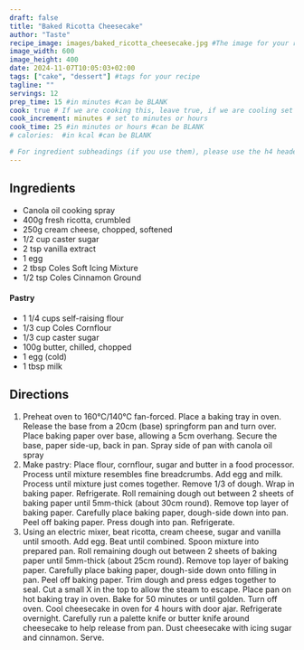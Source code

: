 ```yaml
---
draft: false
title: "Baked Ricotta Cheesecake"
author: "Taste"
recipe_image: images/baked_ricotta_cheesecake.jpg #The image for your recipe
image_width: 600
image_height: 400
date: 2024-11-07T10:05:03+02:00
tags: ["cake", "dessert"] #tags for your recipe
tagline: ""
servings: 12
prep_time: 15 #in minutes #can be BLANK
cook: true # If we are cooking this, leave true, if we are cooling set to false
cook_increment: minutes # set to minutes or hours
cook_time: 25 #in minutes or hours #can be BLANK
# calories:  #in kcal #can be BLANK

# For ingredient subheadings (if you use them), please use the h4 header.  For print view I have those elements targeted
---
```



## Ingredients

- Canola oil cooking spray
- 400g fresh ricotta, crumbled
- 250g cream cheese, chopped, softened
- 1/2 cup caster sugar
- 2 tsp vanilla extract
- 1 egg
- 2 tbsp Coles Soft Icing Mixture
- 1/2 tsp Coles Cinnamon Ground

#### Pastry
- 1 1/4 cups self-raising flour
- 1/3 cup Coles Cornflour
- 1/3 cup caster sugar
- 100g butter, chilled, chopped
- 1 egg (cold)
- 1 tbsp milk

## Directions

1. Preheat oven to 160°C/140°C fan-forced. Place a baking tray in oven. Release the base from a 20cm (base) springform pan and turn over. Place baking paper over base, allowing a 5cm overhang. Secure the base, paper side-up, back in pan. Spray side of pan with canola oil spray
2. Make pastry: Place flour, cornflour, sugar and butter in a food processor. Process until mixture resembles fine breadcrumbs. Add egg and milk. Process until mixture just comes together. Remove 1/3 of dough. Wrap in baking paper. Refrigerate. Roll remaining dough out between 2 sheets of baking paper until 5mm-thick (about 30cm round). Remove top layer of baking paper. Carefully place baking paper, dough-side down into pan. Peel off baking paper. Press dough into pan. Refrigerate.
3. Using an electric mixer, beat ricotta, cream cheese, sugar and vanilla until smooth. Add egg. Beat until combined. Spoon mixture into prepared pan. Roll remaining dough out between 2 sheets of baking paper until 5mm-thick (about 25cm round). Remove top layer of baking paper. Carefully place baking paper, dough-side down onto filling in pan. Peel off baking paper. Trim dough and press edges together to seal.  Cut a small X in the top to allow the steam to escape. Place pan on hot baking tray in oven. Bake for 50 minutes or until golden. Turn off oven. Cool cheesecake in oven for 4 hours with door ajar. Refrigerate overnight. Carefully run a palette knife or butter knife around cheesecake to help release from pan. Dust cheesecake with icing sugar and cinnamon. Serve.